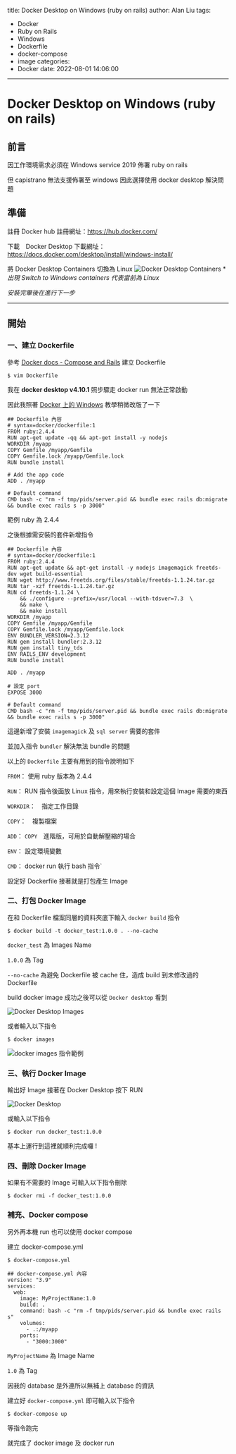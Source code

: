 title: Docker Desktop on Windows (ruby on rails)
author: Alan Liu
tags:
  - Docker
  - Ruby on Rails
  - Windows
  - Dockerfile
  - docker-compose
  - image
categories:
  - Docker
date: 2022-08-01 14:06:00
---
# Docker Desktop on Windows (ruby on rails)


## 前言

因工作環境需求必須在 Windows service 2019 佈署 ruby on rails 

但 capistrano 無法支援佈署至 windows 因此選擇使用 docker desktop 解決問題

## 準備

註冊 Docker hub
註冊網址：https://hub.docker.com/

下載　Docker Desktop
下載網址：https://docs.docker.com/desktop/install/windows-install/

將 Docker Desktop Containers 切換為 Linux
![Docker Desktop Containers](1659335415680.jpg)
**出現 Switch to Windows containers 代表當前為 Linux*

*安裝完畢後在進行下一步*

---

## 開始

### 一、建立 Dockerfile

參考 [Docker docs - Compose and Rails](https://docs.docker.com/samples/rails/) 建立 Dockerfile

```cmd=
$ vim Dockerfile
```

我在 **docker desktop v4.10.1** 照步驟走 docker run 無法正常啟動

因此我照著 [Docker 上的 Windows](https://docs.microsoft.com/zh-tw/virtualization/windowscontainers/manage-docker/manage-windows-dockerfile) 教學稍微改版了一下


```Dockerfile=
## Dockerfile 內容
# syntax=docker/dockerfile:1
FROM ruby:2.4.4
RUN apt-get update -qq && apt-get install -y nodejs
WORKDIR /myapp
COPY Gemfile /myapp/Gemfile
COPY Gemfile.lock /myapp/Gemfile.lock
RUN bundle install

# Add the app code
ADD . /myapp

# Default command
CMD bash -c "rm -f tmp/pids/server.pid && bundle exec rails db:migrate && bundle exec rails s -p 3000"
```
範例 ruby 為 2.4.4

之後根據需安裝的套件新增指令

```Dockerfile=
## Dockerfile 內容
# syntax=docker/dockerfile:1
FROM ruby:2.4.4
RUN apt-get update && apt-get install -y nodejs imagemagick freetds-dev wget build-essential
RUN wget http://www.freetds.org/files/stable/freetds-1.1.24.tar.gz
RUN tar -xzf freetds-1.1.24.tar.gz
RUN cd freetds-1.1.24 \
    && ./configure --prefix=/usr/local --with-tdsver=7.3  \
    && make \
    && make install
WORKDIR /myapp
COPY Gemfile /myapp/Gemfile
COPY Gemfile.lock /myapp/Gemfile.lock
ENV BUNDLER_VERSION=2.3.12
RUN gem install bundler:2.3.12
RUN gem install tiny_tds
ENV RAILS_ENV development
RUN bundle install

ADD . /myapp

# 設定 port
EXPOSE 3000

# Default command
CMD bash -c "rm -f tmp/pids/server.pid && bundle exec rails db:migrate && bundle exec rails s -p 3000"
```
這邊新增了安裝 `imagemagick` 及 `sql server` 需要的套件

並加入指令 `bundler` 解決無法 bundle 的問題


以上的 `Dockerfile` 主要有用到的指令說明如下

`FROM`： 使用 ruby 版本為 2.4.4

`RUN`： RUN 指令後面放 Linux 指令，用來執行安裝和設定這個 Image 需要的東西

`WORKDIR`：　指定工作目錄

`COPY`：　複製檔案

`ADD`： `COPY`　進階版，可用於自動解壓縮的場合

`ENV`： 設定環境變數

`CMD`： docker run 執行 bash 指令`


設定好 Dockerfile 接著就是打包產生 Image

### 二、打包 Docker Image

在和 Dockerfile 檔案同層的資料夾底下輸入 `docker build` 指令

```CMD=
$ docker build -t docker_test:1.0.0 . --no-cache
```

`docker_test` 為 Images Name

`1.0.0` 為 Tag

`--no-cache` 為避免 Dockerfile 被 cache 住，造成 build 到未修改過的 Dockerfile


build docker image 成功之後可以從 `Docker desktop` 看到

![Docker Desktop Images](1659433057364.jpg)

或者輸入以下指令

```CMD=
$ docker images
```

![docker images 指令範例](1659433027937.jpg)

### 三、執行 Docker Image

輸出好 Image 接著在 Docker Desktop 按下 RUN

![Docker Desktop](1659435150426.jpg)

或輸入以下指令

```CMD=
$ docker run docker_test:1.0.0
```

基本上運行到這裡就順利完成囉 !

### 四、刪除 Docker Image

如果有不需要的 Image 可輸入以下指令刪除

```CMD=
$ docker rmi -f docker_test:1.0.0
```


### 補充、Docker compose


另外再本機 run 也可以使用 docker compose

建立 docker-compose.yml

```cmd=
$ docker-compose.yml
```


```docker-compose.yml=
## docker-compose.yml 內容
version: "3.9"
services:
  web:
    image: MyProjectName:1.0
    build: .
    command: bash -c "rm -f tmp/pids/server.pid && bundle exec rails s"
    volumes:
      - .:/myapp
    ports:
      - "3000:3000"
```

`MyProjectName` 為 Image Name

`1.0` 為 Tag

因我的 database 是外連所以無補上 database 的資訊

建立好 `docker-compose.yml` 即可輸入以下指令

```cmd=
$ docker-compose up
```

等指令跑完

就完成了 docker image 及 docker run